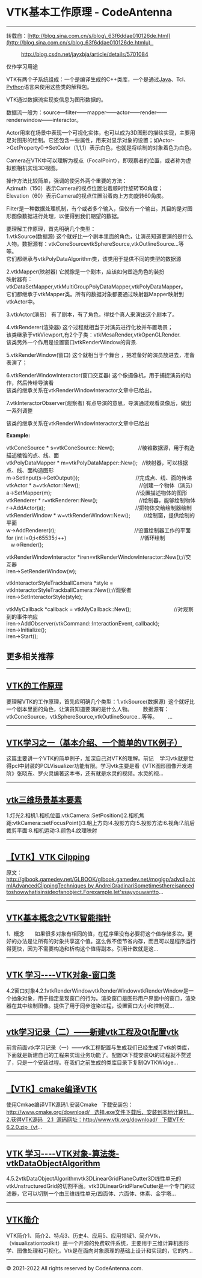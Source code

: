 # VTK基本工作原理 - CodeAntenna
* * *

转载自：[http://blog.sina.com.cn/s/blog\_63f6ddae010126de.html](http://blog.sina.com.cn/s/blog_63f6ddae010126de.htmlu)  

          http://blog.csdn.net/jayxbja/article/details/5701084

仅作学习用途

VTK有两个子系统组成：一个是编译生成的C++类库，一个是通过[Java](http://lib.csdn.net/base/javaee "Java EE知识库")、Tcl、[Python](http://lib.csdn.net/base/python "Python知识库")语言来使用这些类的解释包。 

VTK通过数据流实现变信息为图形数据的。

数据流一般为：source—filter——mapper——actor——render——renderwindow——interactor。

Actor用来在场景中表现一个可视化实体，也可以成为3D图形的描绘实现，主要用足对图形的绘制。它还包含一些属性，用来对显示对象的设置；如Actor->GetProperty()->SetColor（1,1,1）表示白色，也就是将绘制的对象着色为白色。

Camera在VTK中可以理解为视点（FocalPoint），即观察者的位置，或者称为虚拟照相机实现3D视图。

操作方法比较简单，强调的使另外两个重要的方法：   
Azimuth（150）表示Camera的视点位置沿着顺时针旋转150角度；   
Elevation（60）表示Camera的视点位置沿着向上方向旋转60角度。

Filter是一种数据处理机制，有个或者多个输入，但仅有一个输出。其目的是对图形图像数据进行处理，以便得到我们期望的数据。

要理解工作原理，首先明确几个类型：   
1.vtkSource(数据源) 这个就好比一个剧本里面的角色，让演员知道要演的是什么人物。数据源有：vtkConeSourcevtkSphereSource,vtkOutlineSource…等等。   
它们都继承与vtkPolyDataAlgorithm类，该类用于提供不同的类型的数据源

2.vtkMapper(映射器) 它就像是一个剧本，应该如何塑造角色的装扮   
映射器有：vtkDataSetMapper,vtkMultiGroupPolyDataMapper,vtkPolyDataMapper。   
它们都继承于vtkMapper类。所有的数据对象都要通过映射器Mapper映射到vtkActor中。

3.vtkActor(演员） 有了剧本，有了角色，得找个真人来演出这个剧本了。

4.vtkRenderer(渲染器) 这个过程就相当于对演员进行化妆并布置场景；   
该类继承于vtkViewport,有2个子类：vtkMesaRender,vtkOpenGLRender.   
该类另外一个作用是设置窗口vtkRenderWindow的背景.

5.vtkRenderWindow(窗口) 这个就相当于个舞台 ，把准备好的演员放进去，准备表演了；

6.vtkRenderWindowInteractor(窗口交互器) 这个像摄像机，用于捕捉演员的动作，然后传给导演看   
该类的继承关系在vtkRenderWindowInteractor文章中已给出。

7.vtkInteractorObserver(观察者) 有点导演的意思，导演通过观看录像后，做出一系列调整   

该类的继承关系在vtkRenderWindowInteractor文章中已给出

**Example:**

vtkConeSource \* s=vtkConeSource::New();                //棱锥数据源，用于构造描述棱锥的点、线、面  
vtkPolyDataMapper \* m=vtkPolyDataMapper::New();   //映射器，可以根据点、线、面构造图形  
m->SetInput(s->GetOutput());                                      //完成点、线、面的传递  
vtkActor \* a=vtkActor::New();                                        //创建一个物体（演员）  
a->SetMapper(m);                                                         //设置描述物体的图形  
vtkRenderer \* r=vtkRenderer::New();                            //绘制器，能够绘制物体  
r->AddActor(a);                                                             //把物体交给绘制器绘制  
vtkRenderWindow \* w=vtkRenderWindow::New();         //绘制窗，提供绘制的平面  
w->AddRenderer(r);                                                     //设置绘制器工作的平面  
for (int i=0;i<65535;i++)                                                  //循环绘制  
   w->Render();

vtkRenderWindowInteractor \*iren=vtkRenderWindowInteractor::New();//交互器  
iren->SetRenderWindow(w);

vtkInteractorStyleTrackballCamera \*style = vtkInteractorStyleTrackballCamera::New();//观察者  
iren->SetInteractorStyle(style);

vtkMyCallback \*callback = vtkMyCallback::New();                             //对观察到的事件响应  
iren->AddObserver(vtkCommand::InteractionEvent, callback);  
iren->Initialize();  
iren->Start();

  

更多相关推荐
------

* * *

[VTK的工作原理](https://codeantenna.com/a/AVkPKr2HB1)
------------------------------------------------

要理解VTK的工作原理，首先应明确几个类型：1.vtkSource(数据源)  这个就好比一个剧本里面的角色，让演员知道要演的是什么人物。       数据源有：vtkConeSource，vtkSphereSource,vtkOutlineSource...等等。       ...

* * *

[VTK学习之一（基本介绍、一个简单的VTK例子）](https://codeantenna.com/a/nv1TPRdrhU)
----------------------------------------------------------------

这篇主要讲一个VTK的简单例子，加深自己对VTK的理解。前记    学习vtk就是觉得pcl中封装的PCLVisualizer功能有限。学习vtk主要是看《VTK图形图像开发进阶》张晓东、罗火灵编著这本书，还有就是水灵的视频。水灵的视...

* * *

[vtk三维场景基本要素](https://codeantenna.com/a/JJmGTlH7sm)
---------------------------------------------------

1.灯光2.相机1.相机位置:vtkCamera::SetPosition()2.相机焦距:vtkCamera::setFocusPoint()3.朝上方向:4.投影方向:5.投影方法:6.视角:7.前后裁剪平面:8.相机运动:3.颜色4.纹理映射

* * *

[【VTK】VTK Cilpping](https://codeantenna.com/a/KPhT27NBbC)
---------------------------------------------------------

原文：http://glbook.gamedev.net/GLBOOK/glbook.gamedev.net/moglgp/advclip.htmlAdvancedClippingTechniques by AndreiGradinariSometimesthereisaneedtoshowwhatisinsideofanobject.Forexample,let'ssayyouwantto...

* * *

[VTK基本概念之VTK智能指针](https://codeantenna.com/a/7YS1ljgIu2)
-------------------------------------------------------

1、概念　　如果很多对象有相同的值，在程序里没有必要将这个值存储多次。更好的办法是让所有的对象共享这个值。这么做不但节省内存，而且可以是程序运行得更快，因为不需要构造和析构这个值得副本。引用计数就是这...

* * *

[VTK 学习----VTK对象-窗口类](https://codeantenna.com/a/3Wxt9PwDoS)
-----------------------------------------------------------

4.2窗口对象4.2.1vtkRenderWindowvtkRenderWindowvtkRenderWindow是一个抽象对象，用于指定呈现窗口的行为。渲染窗口是图形用户界面中的窗口，渲染器在其中绘制图像。提供了用于同步渲染过程，设置窗口大小和控制双...

* * *

[vtk学习记录（二）——新建vtk工程及Qt配置vtk](https://codeantenna.com/a/0AuL3xU0Sw)
-------------------------------------------------------------------

前言前面vtk学习记录（一）——vtk工程配置与生成我们已经生成了vtk的类库，下面就是新建自己的工程来实现业务功能了。配置Qt下载安装Qt的过程就不赘述了，只是一个安装过程。在我们之前生成的类库目录下复制QVTKWidge...

* * *

[【VTK】cmake编译VTK](https://codeantenna.com/a/kUbBe1qxAX)
-------------------------------------------------------

使用Cmkae编译VTK源码1.安装Cmake   下载安装包：http://www.cmake.org/download/   选择.exe文件下载后，安装到本地计算机。2.获得VTK源码   2.1  源码网址：http://www.vtk.org/download/   下载VTK-6.2.0.zip（vt...

* * *

[VTK 学习----VTK对象-算法类-vtkDataObjectAlgorithm](https://codeantenna.com/a/jh4dJJDayw)
----------------------------------------------------------------------------------

4.5.2vtkDataObjectAlgorithmvtk3DLinearGridPlaneCutter3D线性单元的vtkUnstructuredGrid的切割平面。vtk3DLinearGridPlaneCutter是一个专门的过滤器，它可以切割一个由三维线性单元(四面体、六面体、体素、金字塔...

* * *

[VTK简介](https://codeantenna.com/a/wT3Fuk3Ws6)
---------------------------------------------

VTK简介1、简介2、特点3、历史4、应用5、应用领域1、简介Vtk，（visualizationtoolkit）是一个开源的免费软件系统，主要用于三维计算机图形学、图像处理和可视化。Vtk是在面向对象原理的基础上设计和实现的，它的内...

* * *

© 2021-2022 All rights reserved by CodeAntenna.com.
